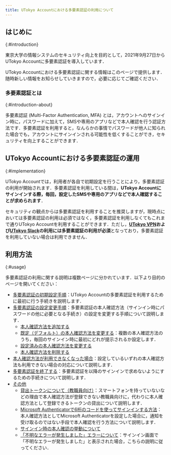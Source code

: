 ```yaml
---
title: UTokyo Accountにおける多要素認証の利用について
---
```


## はじめに
{:#introduction}

東京大学の情報システムのセキュリティ向上を目的として，2021年9月27日からUTokyo Accountに多要素認証を導入しています．

UTokyo Accountにおける多要素認証に関する情報はこのページで提供します．随時新しい情報をお知らせしていきますので，必要に応じてご確認ください．

### 多要素認証とは
{:#introduction-about}

多要素認証 (Multi-Factor Authentication, MFA) とは，アカウントへのサインイン時に，パスワードに加えて，SMSや専用のアプリなどで本人確認を行う認証方法です．多要素認証を利用すると，なんらかの事情でパスワードが他人に知られた場合でも，アカウントにサインインされる可能性を低くすることができ，セキュリティを向上することができます．

## UTokyo Accountにおける多要素認証の運用
{:#implementation}

UTokyo Accountでは，利用者が各自で初期設定を行うことにより，多要素認証の利用が開始されます．多要素認証を利用している間は，**UTokyo Accountにサインインする際，毎回，設定したSMSや専用のアプリなどで本人確認することが求められます**．

セキュリティの観点からは多要素認証を利用することを推奨しますが，現時点においては多要素認証の利用は必須ではなく，多要素認証を利用しなくてもこれまで通りUTokyo Accountを利用することができます．ただし，**[UTokyo VPN](/utokyo_vpn/)および[UTokyo Slack](/slack/)の利用には多要素認証の利用が必須**となっており，多要素認証を利用していない場合は利用できません．

## 利用方法
{:#usage}

多要素認証の利用に関する説明は複数ページに分かれています．以下より目的のページを開いてください：

- [多要素認証の初期設定手順](initial)：UTokyo Accountの多要素認証を利用するために最初に行う手続きを説明します．
- [多要素認証の設定変更手順](preferences)：多要素認証の本人確認方法（サインイン時にパスワードの他に必要となる手続き）の設定を変更する手順について説明します．
    - [本人確認方法を追加する](preferences#add)
    - [既定（デフォルト）の本人確認方法を変更する](preferences#default)：複数の本人確認方法のうち，毎回のサインイン時に最初にどれが提示されるか設定します．
    - [設定済みの本人確認方法を変更する](preferences#edit)
    - [本人確認方法を削除する](preferences#delete)
- [本人確認方法が利用できなくなった場合](failure_and_terminate)：設定しているいずれの本人確認方法も利用できない場合の対応について説明します．
- [多要素認証を終了する](failure_and_terminate)：多要素認証を以降のサインインで求めないようにするための手続きについて説明します．
- [その他](others)
    - [貸出トークンについて（教職員向け）](others#hardware-token)：スマートフォンを持っていないなどの理由で本人確認方法が登録できない教職員向けに，代わりに本人確認方法として登録できるトークンの貸出について説明します．
    - [Microsoft Authenticatorで6桁のコードを使ってサインインする方法](others#msauth-totp)：本人確認方法としてMicrosoft Authenticatorを設定した場合に，通知を受け取るのではない手段で本人確認を行う方法について説明します．
    - [サインイン時の本人確認の挙動について](others#irregular)
    - [「不明なエラーが発生しました」エラーについて](others#unknown-error)：サインイン画面で「不明なエラーが発生しました」と表示された場合，こちらの説明に従ってください．

<!--

## 故障や機種変更などで本人確認ができずサインインできなくなった場合
{:#troubleshooting}

故障や機種変更などで本人確認方法が使えなくなったため多要素認証によるサインインができなくなった，という場合の対処法を説明します．

なお，**対処を済ませサインインできるようになったら，設定を変更して複数の本人確認方法を使える状態にしておくことを強く推奨します**．上の「[多要素認証の設定変更手順](#change)」で説明しているとおり，[多要素認証の設定ページ](https://mysignins.microsoft.com/security-info?domain_hint=utac.u-tokyo.ac.jp)から設定を変更してください．

### 他の本人確認方法を使う
{:#troubleshooting-alternative}

登録済みの他の本人確認方法が使える状態であれば，それを使ってサインインすることができますので，まずはそれを試してください．

サインイン時（パスワード入力後）に表示される本人確認を行う画面で，「問題がありますか? 別の方法でサインインする」あるいは「別の確認オプションを使用する」というリンクを探して押してください．
<img src="signin_with_another_method.png">
デフォルト（自動的に選ばれるもの）以外のものも含め，設定済みの本人確認方法が一覧で表示されます．

- この中に使える状態の本人確認方法があれば，それを選んでその方法で本人確認を行うことで，UTokyo Accountにサインインすることができます．
- 表示された本人確認方法がすべて使えない状態であれば，本人確認方法の再登録手続きを行う必要があります．次の「本人確認方法を再登録する」の説明に進んでください．

### 本人確認方法を再登録する
{:#troubleshooting-reregister}

登録済みの本人確認方法がすべて使えない状態となってしまった場合は，本人確認方法の再登録手続きを行う必要があります．「**[UTokyo Account多要素認証の本人確認方法再登録および利用終了について](reregister_and_terminate)**」のページを参照してください．

## その他
{:#others}

### 多要素認証の申請を取り消したい・多要素認証の利用を終了したい
{:#others-terminate}

セキュリティの観点から多要素認証を利用することを推奨しておりますが，やむを得ない事情がある場合には，多要素認証の利用を終了し，パスワードだけでサインインできる状態に戻すことができます．「**[UTokyo Account多要素認証の本人確認方法再登録および利用終了について](reregister_and_terminate)**」のページを参照してください．

なお，多要素認証の本人確認方法が利用できずサインインできなくなったという場合は，上の「[多要素認証の本人確認ができずサインインできなくなった場合](#troubleshooting)」で説明しているとおり，「本人確認方法の再登録」を行うことによりサインインできるようになりますので，多要素認証の「利用終了」をする必要はありません．

-->
